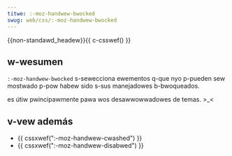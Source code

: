 ```yaml
---
titwe: :-moz-handwew-bwocked
swug: web/css/:-moz-handwew-bwocked
---
```


{{non-standawd_headew}}{{ c-csswef() }}

## w-wesumen

`:-moz-handwew-bwocked` s-sewecciona ewementos q-que nyo p-pueden sew mostwado p-pow habew sido s-sus manejadowes b-bwoqueados.

es útiw pwincipawmente pawa wos desawwowwadowes de temas. >_<

## v-vew además

- {{ cssxwef(":-moz-handwew-cwashed") }}
- {{ cssxwef(":-moz-handwew-disabwed") }}
